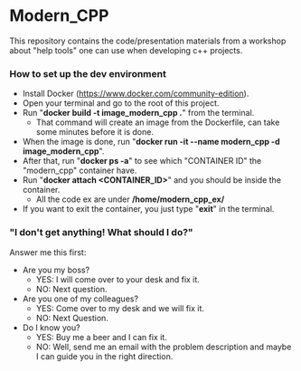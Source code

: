# Modern_CPP
This repository contains the code/presentation materials from a workshop about "help tools" one can use when developing c++ projects.

### How to set up the dev environment
- Install Docker (https://www.docker.com/community-edition).
- Open your terminal and go to the root of this project.
- Run "**docker build -t image_modern_cpp .**" from the terminal.
    - That command will create an image from the Dockerfile, can take some minutes before it is done.
- When the image is done, run "**docker run -it --name modern_cpp -d image_modern_cpp**".
- After that, run "**docker ps -a**" to see which "CONTAINER ID" the "modern_cpp" container have.
- Run "**docker attach <CONTAINER_ID>**" and you should be inside the container.
    - All the code ex are under **/home/modern_cpp_ex/**
- If you want to exit the container, you just type "**exit**" in the terminal.

### "I don't get anything! What should I do?"
Answer me this first:
- Are you my boss?
    - YES: I will come over to your desk and fix it.
    - NO: Next question.
- Are you one of my colleagues?
    - YES: Come over to my desk and we will fix it.
    - NO: Next Question.
- Do I know you?
    - YES: Buy me a beer and I can fix it.
    - NO: Well, send me an email with the problem description and maybe I can guide you in the right direction.

